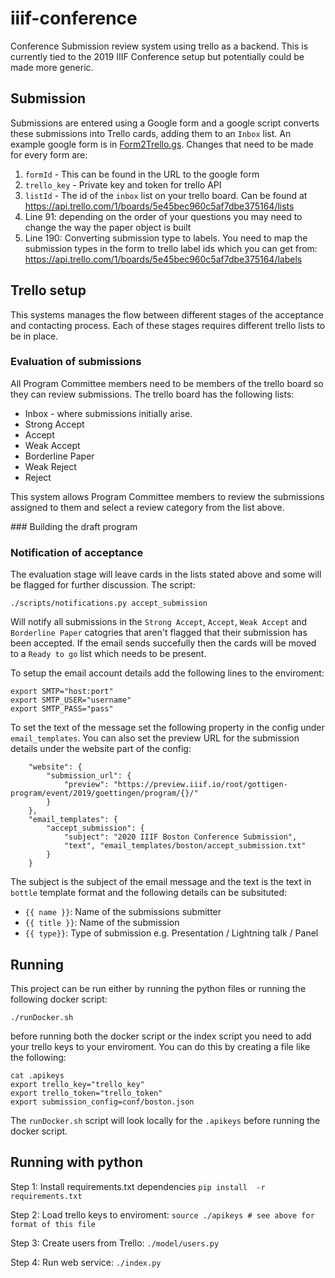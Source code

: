 # iiif-conference
Conference Submission review system using trello as a backend. This is currently tied to the 2019 IIIF Conference setup but potentially could be made more generic. 

## Submission
Submissions are entered using a Google form and a google script converts these submissions into Trello cards, adding them to an `Inbox` list. An example google form is in [Form2Trello.gs](google_scripts/Form2Trello.gs). Changes that need to be made for every form are:

 1. ```formId``` - This can be found in the URL to the google form
 2. ```trello_key``` - Private key and token for trello API
 3. ```listId``` - The id of the `inbox` list on your trello board. Can be found at https://api.trello.com/1/boards/5e45bec960c5af7dbe375164/lists
 4. Line 91: depending on the order of your questions you may need to change the way the paper object is built
 5. Line 190: Converting submission type to labels. You need to map the submission types in the form to trello label ids which you can get from: https://api.trello.com/1/boards/5e45bec960c5af7dbe375164/labels

## Trello setup

This systems manages the flow between different stages of the acceptance and contacting process. Each of these stages requires different trello lists to be in place.

### Evaluation of submissions
All Program Committee members need to be members of the trello board so they can review submissions. The trello board has the following lists:

 * Inbox - where submissions initially arise. 
 * Strong Accept
 * Accept
 * Weak Accept
 * Borderline Paper
 * Weak Reject
 * Reject

This system allows Program Committee members to review the submissions assigned to them and select a review category from the list above.

### Building the draft program


### Notification of acceptance

The evaluation stage will leave cards in the lists stated above and some will be flagged for further discussion. The script:

```
./scripts/notifications.py accept_submission
```

Will notify all submissions in the `Strong Accept`, `Accept`, `Weak Accept` and `Borderline Paper` catogries that aren't flagged that their submission has been accepted. If the email sends succefully then the cards will be moved to a `Ready to go` list which needs to be present. 

To setup the email account details add the following lines to the enviroment:

```
export SMTP="host:port"
export SMTP_USER="username"
export SMTP_PASS="pass"
```

To set the text of the message set the following property in the config under `email_templates`. You can also set the preview URL for the submission details under the website part of the config:

```
    "website": {
        "submission_url": {
            "preview": "https://preview.iiif.io/root/gottigen-program/event/2019/goettingen/program/{}/"
        }
    },
    "email_templates": {
        "accept_submission": {
            "subject": "2020 IIIF Boston Conference Submission",
            "text", "email_templates/boston/accept_submission.txt"
        }
    }    
```

The subject is the subject of the email message and the text is the text in `bottle` template format and the following details can be subsituted:
 * `{{ name }}`: Name of the submissions submitter
 * `{{ title }}`: Name of the submission
 * `{{ type}}`: Type of submission e.g. Presentation / Lightning talk / Panel

## Running
This project can be run either by running the python files or running the following docker script:

```./runDocker.sh```

before running both the docker script or the index script you need to add your trello keys to your enviroment. You can do this by creating a file like the following:

```
cat .apikeys 
export trello_key="trello_key"
export trello_token="trello_token"
export submission_config=conf/boston.json
```

The `runDocker.sh` script will look locally for the `.apikeys` before running the docker script.

## Running with python

Step 1: Install requirements.txt dependencies
```pip install  -r requirements.txt```

Step 2: Load trello keys to enviroment:
```source ./apikeys # see above for format of this file```

Step 3: Create users from Trello:
```./model/users.py```

Step 4: Run web service:
```./index.py```



